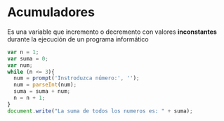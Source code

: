 # Acumuladores

Es una variable que incremento o decremento con valores **inconstantes** durante la ejecución de un programa informático

```javascript
var n = 1;
var suma = 0;
var num;
while (n <= 3){
  num = prompt('Instroduzca número:', '');
  num = parseInt(num);
  suma = suma + num;
  n = n + 1;
}
document.write("La suma de todos los numeros es: " + suma);
```
